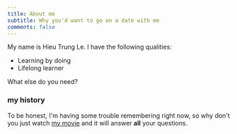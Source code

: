 ```yaml
---
title: About me
subtitle: Why you'd want to go on a date with me
comments: false
---
```


My name is Hieu Trung Le. I have the following qualities:

- Learning by doing
- Lifelong learner

What else do you need?

### my history

To be honest, I'm having some trouble remembering right now, so why don't you just watch [my movie](http://en.wikipedia.org/wiki/The_Princess_Bride_%28film%29) and it will answer **all** your questions.